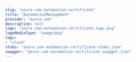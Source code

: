 ```yaml
---
slug: "azure-com-automation-certificate"
title: "AutomationManagement"
provider: "azure.com"
description: null
logo: "azure.com-automation-certificate-logo.png"
logoMediaType: "image/png"
tags:
- "cloud"
stubs: "azure.com-automation-certificate-stubs.json"
swagger: "azure.com-automation-certificate-swagger.json"
---
```

